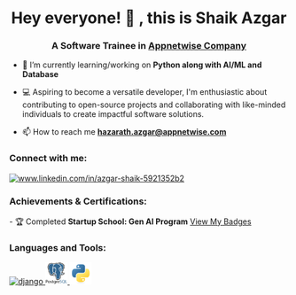 <h1 align="center">Hey everyone! 👋 , this is Shaik Azgar</h1>
<h3 align="center">A Software Trainee in <a href="https://appnetwise.com/" target="_blank" rel="noopener noreferrer">Appnetwise Company</a></h3>

- 🌱 I’m currently learning/working on **Python along with AI/ML and Database** 

- 💻 Aspiring to become a versatile developer, I'm enthusiastic about contributing to open-source projects and collaborating with like-minded individuals to create impactful software solutions.

- 📫 How to reach me **hazarath.azgar@appnetwise.com**

<h3 align="left">Connect with me:</h3>
<p align="left">
<a href="https://www.linkedin.com/in/azgar-shaik-5921352b2/" target="blank"><img align="center" src="https://raw.githubusercontent.com/rahuldkjain/github-profile-readme-generator/master/src/images/icons/Social/linked-in-alt.svg" alt="www.linkedin.com/in/azgar-shaik-5921352b2" height="30" width="40" /></a>
</p>

<h3 align="left">Achievements & Certifications:</h3>
<p align="left">
  - 🏆 Completed <strong>Startup School: Gen AI Program</strong>  
  <a href="https://www.cloudskillsboost.google/public_profiles/302c704b-879b-4075-af8d-682cdce5b040" target="_blank" rel="noopener noreferrer">View My Badges</a>
</p>

<h3 align="left">Languages and Tools:</h3>
<p align="left"> <a href="https://www.djangoproject.com/" target="_blank" rel="noreferrer"> <img src="https://cdn.worldvectorlogo.com/logos/django.svg" alt="django" width="40" height="40"/> </a> <a href="https://www.postgresql.org" target="_blank" rel="noreferrer"> <img src="https://raw.githubusercontent.com/devicons/devicon/master/icons/postgresql/postgresql-original-wordmark.svg" alt="postgresql" width="40" height="40"/> </a> <a href="https://www.python.org" target="_blank" rel="noreferrer"> <img src="https://raw.githubusercontent.com/devicons/devicon/master/icons/python/python-original.svg" alt="python" width="40" height="40"/> </a> </p>
